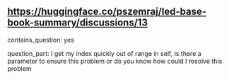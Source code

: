 ## https://huggingface.co/pszemraj/led-base-book-summary/discussions/13

contains_question: yes

question_part: I get my index quickly out of range in self, is there a parameter to ensure this problem or do you know how could I resolve this problem